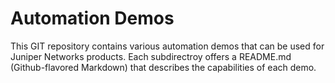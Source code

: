 Automation Demos
================

This GIT repository contains various automation demos that can be used for Juniper Networks products. Each subdirectroy offers a README.md (Github-flavored Markdown) that describes the capabilities of each demo.
